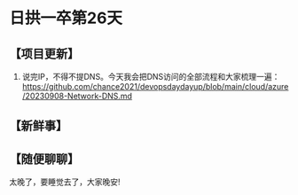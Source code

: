 # 日拱一卒第26天

## 【项目更新】
1. 说完IP，不得不提DNS。今天我会把DNS访问的全部流程和大家梳理一遍：https://github.com/chance2021/devopsdaydayup/blob/main/cloud/azure/20230908-Network-DNS.md
      
## 【新鲜事】
## 【随便聊聊】
太晚了，要睡觉去了，大家晚安!